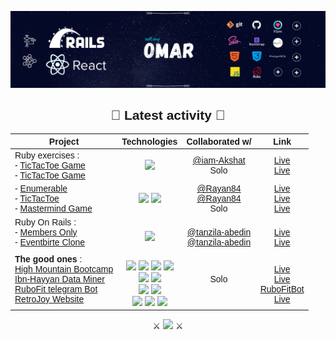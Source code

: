 [![Head](banner@rails.png)]()

<div align="center" style="font-family:Arial;">

## 🚴  Latest activity  🚴

| Project | Technologies | Collaborated w/ | Link |
| ------------- |:-------------:|:-----:|:-----:|
|Ruby exercises : <br> - [TicTacToe Game](https://github.com/iam-Akshat/ruby-tic-tac-toe)<br>- [TicTacToe Game](https://github.com/od-c0d3r/TicTacToe) | ![](https://img.shields.io/badge/-Ruby-880D04)   | [@iam-Akshat](https://github.com/iam-Akshat)<br>Solo|[Live](https://repl.it/@OmarRashad/ruby-tic-tac-toe#READ-ME.md)<br>[Live](https://repl.it/@OmarRashad/TicTacToa-v10#main.rb) |
|- [Enumerable](https://github.com/od-c0d3r/Enumerables-/tree/adding-tests)<br>- [TicTacToe](https://github.com/Rayan84/tic-tac-toe/tree/feature/adding_tests) <br> - [Mastermind Game](https://github.com/od-c0d3r/Mastermind-Game) |![](https://img.shields.io/badge/-Ruby-880D04) ![](https://img.shields.io/badge/-RSpec-E44343)|[@Rayan84](https://github.com/Rayan84)<br>[@Rayan84](https://github.com/Rayan84) <br> Solo | [Live](https://repl.it/@OmarRashad/Enumerables-)<br>[Live](https://repl.it/@OmarRashad/tic-tac-toe) <br> [Live](https://repl.it/@OmarRashad/Mastermind-Game) |
| Ruby On Rails : <br> - [Members Only](https://github.com/od-c0d3r/members-only) <br> - [Eventbirte Clone](https://github.com/od-c0d3r/private-events) |<br>![](https://img.shields.io/badge/-Rails-550D04) | <br>[@tanzila-abedin](https://github.com/tanzila-abedin)<br>[@tanzila-abedin](https://github.com/tanzila-abedin) | <br>[Live](https://github.com/od-c0d3r/members-only)<br>[Live](https://github.com/od-c0d3r/private-events) |
  | <b>The good ones</b> : <br>[High Mountain Bootcamp](https://github.com/od-c0d3r/highmount)  <br> [Ibn-Hayyan Data Miner](https://github.com/od-c0d3r/IbnHayyan-DataMiner)  <br> [RuboFit telegram Bot](https://github.com/od-c0d3r/RuboFitBot) <br> [RetroJoy Website](https://github.com/od-c0d3r/Retro-Joy) | <br>![](https://img.shields.io/badge/-HTML5-EA6228) ![](https://img.shields.io/badge/-CSS3-32A2D6) ![](https://img.shields.io/badge/-SASS-CF649A) ![](https://img.shields.io/badge/-Bootstrap4-563D7C) <br>![](https://img.shields.io/badge/-Ruby-880D04) ![](https://img.shields.io/badge/-RSpec-E44343) <br>![](https://img.shields.io/badge/-Ruby-880D04) ![](https://img.shields.io/badge/API-telegram-32AFED) <br>![](https://img.shields.io/badge/-Ruby-880D04) ![](https://img.shields.io/badge/-Rails-550D04)  ![](https://img.shields.io/badge/-RSpec-E44343) | Solo | <br> [Live](https://od-c0d3r.github.io/highmount/) <br> [Live](https://repl.it/@OmarRashad/Ibn-Hayyan-Data-Miner) <br> [RuboFitBot](https://telegram.me/RuboFitBot) <br> [Live](https://stunning-kings-canyon-35023.herokuapp.com/) |

⚔   [![](https://www.codewars.com/users/od-c0d3r/badges/micro)](https://www.codewars.com/r/cvjbdw)   ⚔

</div>
